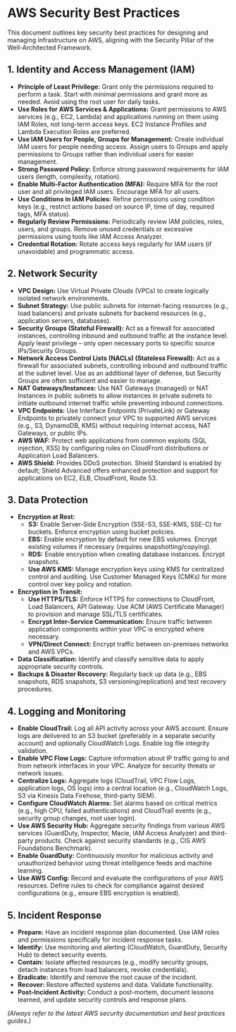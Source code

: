 # AWS Security Best Practices

This document outlines key security best practices for designing and managing infrastructure on AWS, aligning with the Security Pillar of the Well-Architected Framework.

## 1. Identity and Access Management (IAM)

*   **Principle of Least Privilege:** Grant only the permissions required to perform a task. Start with minimal permissions and grant more as needed. Avoid using the root user for daily tasks.
*   **Use Roles for AWS Services & Applications:** Grant permissions to AWS services (e.g., EC2, Lambda) and applications running on them using IAM Roles, not long-term access keys. EC2 Instance Profiles and Lambda Execution Roles are preferred.
*   **Use IAM Users for People, Groups for Management:** Create individual IAM users for people needing access. Assign users to Groups and apply permissions to Groups rather than individual users for easier management.
*   **Strong Password Policy:** Enforce strong password requirements for IAM users (length, complexity, rotation).
*   **Enable Multi-Factor Authentication (MFA):** Require MFA for the root user and all privileged IAM users. Encourage MFA for all users.
*   **Use Conditions in IAM Policies:** Refine permissions using condition keys (e.g., restrict actions based on source IP, time of day, required tags, MFA status).
*   **Regularly Review Permissions:** Periodically review IAM policies, roles, users, and groups. Remove unused credentials or excessive permissions using tools like IAM Access Analyzer.
*   **Credential Rotation:** Rotate access keys regularly for IAM users (if unavoidable) and programmatic access.

## 2. Network Security

*   **VPC Design:** Use Virtual Private Clouds (VPCs) to create logically isolated network environments.
*   **Subnet Strategy:** Use public subnets for internet-facing resources (e.g., load balancers) and private subnets for backend resources (e.g., application servers, databases).
*   **Security Groups (Stateful Firewall):** Act as a firewall for associated instances, controlling inbound and outbound traffic at the instance level. Apply least privilege – only open necessary ports to specific source IPs/Security Groups.
*   **Network Access Control Lists (NACLs) (Stateless Firewall):** Act as a firewall for associated subnets, controlling inbound and outbound traffic at the subnet level. Use as an additional layer of defense, but Security Groups are often sufficient and easier to manage.
*   **NAT Gateways/Instances:** Use NAT Gateways (managed) or NAT Instances in public subnets to allow instances in private subnets to initiate outbound internet traffic while preventing inbound connections.
*   **VPC Endpoints:** Use Interface Endpoints (PrivateLink) or Gateway Endpoints to privately connect your VPC to supported AWS services (e.g., S3, DynamoDB, KMS) without requiring internet access, NAT Gateways, or public IPs.
*   **AWS WAF:** Protect web applications from common exploits (SQL injection, XSS) by configuring rules on CloudFront distributions or Application Load Balancers.
*   **AWS Shield:** Provides DDoS protection. Shield Standard is enabled by default; Shield Advanced offers enhanced protection and support for applications on EC2, ELB, CloudFront, Route 53.

## 3. Data Protection

*   **Encryption at Rest:**
    *   **S3:** Enable Server-Side Encryption (SSE-S3, SSE-KMS, SSE-C) for buckets. Enforce encryption using bucket policies.
    *   **EBS:** Enable encryption by default for new EBS volumes. Encrypt existing volumes if necessary (requires snapshotting/copying).
    *   **RDS:** Enable encryption when creating database instances. Encrypt snapshots.
    *   **Use AWS KMS:** Manage encryption keys using KMS for centralized control and auditing. Use Customer Managed Keys (CMKs) for more control over key policy and rotation.
*   **Encryption in Transit:**
    *   **Use HTTPS/TLS:** Enforce HTTPS for connections to CloudFront, Load Balancers, API Gateway. Use ACM (AWS Certificate Manager) to provision and manage SSL/TLS certificates.
    *   **Encrypt Inter-Service Communication:** Ensure traffic between application components within your VPC is encrypted where necessary.
    *   **VPN/Direct Connect:** Encrypt traffic between on-premises networks and AWS VPCs.
*   **Data Classification:** Identify and classify sensitive data to apply appropriate security controls.
*   **Backups & Disaster Recovery:** Regularly back up data (e.g., EBS snapshots, RDS snapshots, S3 versioning/replication) and test recovery procedures.

## 4. Logging and Monitoring

*   **Enable CloudTrail:** Log all API activity across your AWS account. Ensure logs are delivered to an S3 bucket (preferably in a separate security account) and optionally CloudWatch Logs. Enable log file integrity validation.
*   **Enable VPC Flow Logs:** Capture information about IP traffic going to and from network interfaces in your VPC. Analyze for security threats or network issues.
*   **Centralize Logs:** Aggregate logs (CloudTrail, VPC Flow Logs, application logs, OS logs) into a central location (e.g., CloudWatch Logs, S3 via Kinesis Data Firehose, third-party SIEM).
*   **Configure CloudWatch Alarms:** Set alarms based on critical metrics (e.g., high CPU, failed authentications) and CloudTrail events (e.g., security group changes, root user login).
*   **Use AWS Security Hub:** Aggregate security findings from various AWS services (GuardDuty, Inspector, Macie, IAM Access Analyzer) and third-party products. Check against security standards (e.g., CIS AWS Foundations Benchmark).
*   **Enable GuardDuty:** Continuously monitor for malicious activity and unauthorized behavior using threat intelligence feeds and machine learning.
*   **Use AWS Config:** Record and evaluate the configurations of your AWS resources. Define rules to check for compliance against desired configurations (e.g., ensure EBS encryption is enabled).

## 5. Incident Response

*   **Prepare:** Have an incident response plan documented. Use IAM roles and permissions specifically for incident response tasks.
*   **Identify:** Use monitoring and alerting (CloudWatch, GuardDuty, Security Hub) to detect security events.
*   **Contain:** Isolate affected resources (e.g., modify security groups, detach instances from load balancers, revoke credentials).
*   **Eradicate:** Identify and remove the root cause of the incident.
*   **Recover:** Restore affected systems and data. Validate functionality.
*   **Post-Incident Activity:** Conduct a post-mortem, document lessons learned, and update security controls and response plans.

*(Always refer to the latest AWS security documentation and best practices guides.)*